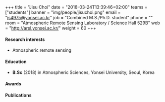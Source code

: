 ﻿+++
title = "Jisu Choi"
date = "2018-03-24T13:39:46+02:00"
teams = ["students"]
banner = "img/people/jisuchoi.png"
email = "js4975@yonsei.ac.kr"
job = "Combined M.S./Ph.D. student"
phone = ""
room = "Atmospheric Remote Sensing Laboratory / Science Hall 529B"
web = "http://arsl.yonsei.ac.kr/"
weight = 60
+++

#### Research interests
+ Atmospheric remote sensing

#### Education
 + **B.Sc** (2018) in Atmospheric Sciences, Yonsei University, Seoul, Korea

#### Awards


#### Publications
